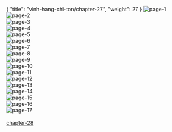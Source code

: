 { "title": "vinh-hang-chi-ton/chapter-27", "weight": 27 }
<img src="vinh-hang-chi-ton_0027_01-443f9801b18be02c94c92095378bdf1f.webp" alt="page-1" origin="https://1.bp.blogspot.com/-095HKWXHjVA/WWBGjjV7-TI/AAAAAAAAtz8/nydrRNPlPiIhodM7AZMAqneSHo_0XDRKACHMYCw/s0/1.jpg"><br/>
<img src="vinh-hang-chi-ton_0027_02-aa0edaa7a6a8003a3109efc870eca123.webp" alt="page-2" origin="https://1.bp.blogspot.com/-_o1EgImkou0/WWBGk-2hcBI/AAAAAAAAt0A/G5jaKcEwrKAjGSfsGMFEswYtMLplD0prgCHMYCw/s0/2.jpg"><br/>
<img src="vinh-hang-chi-ton_0027_03-a7fb997f2bae26a9b482fe41da708ee6.webp" alt="page-3" origin="https://1.bp.blogspot.com/-qJaOf2bsjLM/WWBGmIEkDoI/AAAAAAAAt0E/F3tPeM71HzAdDGIDbL0JFkjCTN1XbL5zwCHMYCw/s0/3.jpg"><br/>
<img src="vinh-hang-chi-ton_0027_04-a98dde6849fe4abec9b7f3b0b398dc27.webp" alt="page-4" origin="https://1.bp.blogspot.com/-D6GJob5CDYk/WWBGnksvHYI/AAAAAAAAt0I/zro72GJSKOQm03MAnrBSZFuZ30IMyTT0ACHMYCw/s0/4.jpg"><br/>
<img src="vinh-hang-chi-ton_0027_05-8b383f0ca8286d82957a57395903324e.webp" alt="page-5" origin="https://1.bp.blogspot.com/-vYjSJFO_6DU/WWBGpZP3kAI/AAAAAAAAt0M/I7KSPaIuqKcAOSe30k-jVGIUTMozXVA0ACHMYCw/s0/5.jpg"><br/>
<img src="vinh-hang-chi-ton_0027_06-dcd2912c172f51847969964b094f64f1.webp" alt="page-6" origin="https://1.bp.blogspot.com/-4Id3JvD_06c/WWBGrmeo5FI/AAAAAAAAt0Q/4l1KY3FVb2UwquvlPZMSDjhV5I7VD4OhwCHMYCw/s0/6.jpg"><br/>
<img src="vinh-hang-chi-ton_0027_07-44efd675ed5171b7401eaa26706ce167.webp" alt="page-7" origin="https://1.bp.blogspot.com/-6m0B6-Fj2MI/WWBGtuQJDxI/AAAAAAAAt0U/_iion-yWr1UcZG_nJl3F6-MI_eMzoBdDACHMYCw/s0/7.jpg"><br/>
<img src="vinh-hang-chi-ton_0027_08-473a4879105bc75a933b4fddd88f42af.webp" alt="page-8" origin="https://1.bp.blogspot.com/-paKusFDp7BY/WWBGvT7C7TI/AAAAAAAAt0Y/PS0LSyKD9K81bOk637NKHHfk3H5g0rC9ACHMYCw/s0/8.jpg"><br/>
<img src="vinh-hang-chi-ton_0027_09-768e14fd291fe37ac03c8b41d0ec08bd.webp" alt="page-9" origin="https://1.bp.blogspot.com/-uVPMj3w75q4/WWBGxZNNoHI/AAAAAAAAt0c/4zLf0EMI0yoi89lLNX20oOwMhmRZaPf1wCHMYCw/s0/9.jpg"><br/>
<img src="vinh-hang-chi-ton_0027_10-417da96ae2f37ab536a8612b19055aa1.webp" alt="page-10" origin="https://1.bp.blogspot.com/-mqskHNw6yQs/WWBGymqYm8I/AAAAAAAAt0g/EzcZOl5-EUsurgS3sjh9JQ2twWEfOkQ1gCHMYCw/s0/10.jpg"><br/>
<img src="vinh-hang-chi-ton_0027_11-0366f608283ba5aa0404dde5720a3dde.webp" alt="page-11" origin="https://1.bp.blogspot.com/-uvJLn-NEjUU/WWBGz4MsVsI/AAAAAAAAt0k/kuDgPX---Q4Lv8VJTwUEt5HZkY0hhUttwCHMYCw/s0/11.jpg"><br/>
<img src="vinh-hang-chi-ton_0027_12-19dff8a5da44bc5def565b634a92996a.webp" alt="page-12" origin="https://1.bp.blogspot.com/-XqojWGW9Dho/WWBG1U6n7II/AAAAAAAAt0o/4Dp37KKbH1kLkh0d6EO2KumCNVHQ0xbIACHMYCw/s0/12.jpg"><br/>
<img src="vinh-hang-chi-ton_0027_13-c9efa9a3bb4c31880f54f388b6cc18e6.webp" alt="page-13" origin="https://1.bp.blogspot.com/-cgUnuAOVMgc/WWBG2v5zAZI/AAAAAAAAt0s/eUH56WfXxtY0hx9SP0PqIXwAAiDpxFX9gCHMYCw/s0/13.jpg"><br/>
<img src="vinh-hang-chi-ton_0027_14-52dcdba5fbcd70f07c45c79cd16df323.webp" alt="page-14" origin="https://1.bp.blogspot.com/-Yhavu0ug5fk/WWBG4SRooqI/AAAAAAAAt0w/Xn2sEp3yuVck2i5bygTtH9GuBD7AKcAswCHMYCw/s0/14.jpg"><br/>
<img src="vinh-hang-chi-ton_0027_15-772c99a1dbbd2a01370eda54720f3c12.webp" alt="page-15" origin="https://1.bp.blogspot.com/-S4ISA-GIHMw/WWBG56UXxaI/AAAAAAAAt00/hvtQ1Xpg0fkrqEf8SQNy94A8VitLv00jACHMYCw/s0/15.jpg"><br/>
<img src="vinh-hang-chi-ton_0027_16-9530f45297f072d16675f1493777f83e.webp" alt="page-16" origin="https://1.bp.blogspot.com/-zjEwEi2h85Y/WWBG7sGqvRI/AAAAAAAAt04/5t5VY_jIcdocgDtLnjxebT6m8d6MZRLfQCHMYCw/s0/16.jpg"><br/>
<img src="vinh-hang-chi-ton_0027_17-79d9a90e59919f5fe178c826deac3c52.webp" alt="page-17" origin="https://1.bp.blogspot.com/-u54hoFJcSMU/WWBG9vG96FI/AAAAAAAAt08/1W3TYzYPk1AhcveLytJ-j51WuNHgNThUgCHMYCw/s0/17.jpg"><br/>
<br/><a class="nextchap" href="/vinh-hang-chi-ton/chapter-28">chapter-28</a>
